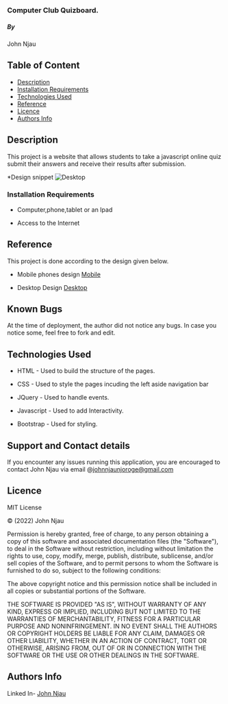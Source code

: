 ### Computer Club Quizboard.

##### By
 
 John Njau

## Table of Content

 + [Description](#description)
 + [Installation Requirements](#Installation)
 + [Technologies Used](#technology-used)
 + [Reference](#reference)
 + [Licence](#licence)
 + [Authors Info](#author-Info)

## Description

<p>This project is a website that allows students to take a javascript online quiz submit their answers and receive their results after submission.</p>

*Design snippet
![Desktop](https://i.postimg.cc/V6TRB1JN/Quizboard-Desktop-Design.png)

<!-- * Mobile Phone Design snippet
![Mobile]() -->



### Installation Requirements

- Computer,phone,tablet or an Ipad

- Access to the Internet

## Reference

This project is done according to the design given below.

+ Mobile phones design
[Mobile](https://www.figma.com/file/RL3W1RJCQUMWphyC2uUGw0/Quizboard-Design?node-id=7%3A5)

+ Desktop Design
[Desktop](https://www.figma.com/file/RL3W1RJCQUMWphyC2uUGw0/Quizboard-Design?node-id=0%3A1)

## Known Bugs

At the time of deployment, the author did not notice any bugs. In case you notice some, feel free to fork and edit.

## Technologies Used

- HTML - Used to build the structure of the pages.

- CSS - Used to style the pages incuding the left aside navigation bar

- JQuery - Used to handle events.

- Javascript - Used to add Interactivity.

- Bootstrap - Used for styling.

## Support and Contact details

If you encounter any issues running this application, you are encouraged to contact John Njau via email @johnnjaunjoroge@gmail.com

## Licence

MIT License

&copy; (2022) John Njau

Permission is hereby granted, free of charge, to any person obtaining a copy
of this software and associated documentation files (the "Software"), to deal
in the Software without restriction, including without limitation the rights
to use, copy, modify, merge, publish, distribute, sublicense, and/or sell
copies of the Software, and to permit persons to whom the Software is
furnished to do so, subject to the following conditions:

The above copyright notice and this permission notice shall be included in all
copies or substantial portions of the Software.

THE SOFTWARE IS PROVIDED "AS IS", WITHOUT WARRANTY OF ANY KIND, EXPRESS OR
IMPLIED, INCLUDING BUT NOT LIMITED TO THE WARRANTIES OF MERCHANTABILITY,
FITNESS FOR A PARTICULAR PURPOSE AND NONINFRINGEMENT. IN NO EVENT SHALL THE
AUTHORS OR COPYRIGHT HOLDERS BE LIABLE FOR ANY CLAIM, DAMAGES OR OTHER
LIABILITY, WHETHER IN AN ACTION OF CONTRACT, TORT OR OTHERWISE, ARISING FROM,
OUT OF OR IN CONNECTION WITH THE SOFTWARE OR THE USE OR OTHER DEALINGS IN THE
SOFTWARE.


## Authors Info

Linked In- [John Njau](https://www.linkedin.com/in/john-njau-868b37213)